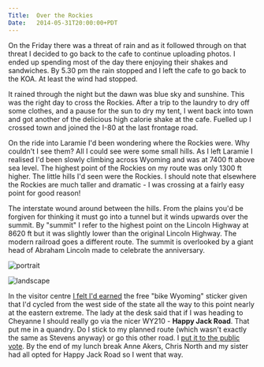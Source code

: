```yaml
---
Title:	Over the Rockies
Date:	2014-05-31T20:00:00+PDT
---
```


On the Friday there was a threat of rain and as it followed through on that threat I decided to go back to the cafe to continue uploading photos. I ended up spending most of the day there enjoying their shakes and sandwiches. By 5.30 pm the rain stopped and I left the cafe to go back to the KOA. At least the wind had stopped.

It rained through the night but the dawn was blue sky and sunshine. This was the right day to cross the Rockies. After a trip to the laundry to dry off some clothes, and a pause for the sun to dry my tent, I went back into town and got another of the delicious high calorie shake at the cafe. Fuelled up I crossed town and joined the I-80 at the last frontage road. 

On the ride into Laramie I'd been wondering where the Rockies were. Why couldn't I see them? All I could see were some small hills. As I left Laramie I realised I'd been slowly climbing across Wyoming and was at 7400 ft above sea level. The highest point of the Rockies on my route was only 1300 ft higher. The little hills I'd seen were the Rockies. I should note that elsewhere the Rockies are much taller and dramatic - I was crossing at a fairly easy point for good reason!

The interstate wound around between the hills. From the plains you'd be forgiven for thinking it must go into a tunnel but it winds upwards over the summit. By "summit" I refer to the highest point on the Lincoln Highway at 8620 ft but it was slightly lower than the original Lincoln Highway. The modern railroad goes a different route. The summit is overlooked by a giant head of Abraham Lincoln made to celebrate the anniversary.

![portrait](https://farm6.staticflickr.com/5272/14408814464_9182bfb48a_c.jpg "Lincoln Monument")

![landscape](https://farm4.staticflickr.com/3908/14386825016_820d8e810b_z.jpg "Lincoln Highway Highest point")

In the visitor centre [I felt I'd earned](https://twitter.com/RTWbike/status/472798180405686272) the free "bike Wyoming" sticker given that I'd cycled from the west side of the state all the way to this point nearly at the eastern extreme. The lady at the desk said that if I was heading to Cheyanne I should really go via the nicer WY210 - __Happy Jack Road__. That put me in a quandry. Do I stick to my planned route (which wasn't exactly the same as Stevens anyway) or go this other road. I [put it to the public vote](https://twitter.com/RTWbike/status/472801394442133504). By the end of my lunch break Anne Akers, Chris North and my sister had all opted for Happy Jack Road so I went that way.